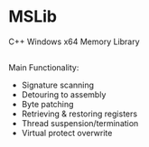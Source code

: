 # MSLib

C++ Windows x64 Memory Library

##
Main Functionality:
* Signature scanning
* Detouring to assembly
* Byte patching
* Retrieving & restoring registers
* Thread suspension/termination
* Virtual protect overwrite
